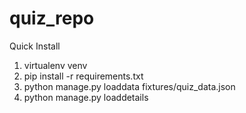 # quiz_repo

Quick Install

1. virtualenv venv
2. pip install -r requirements.txt
3. python manage.py loaddata fixtures/quiz_data.json
4. python manage.py loaddetails